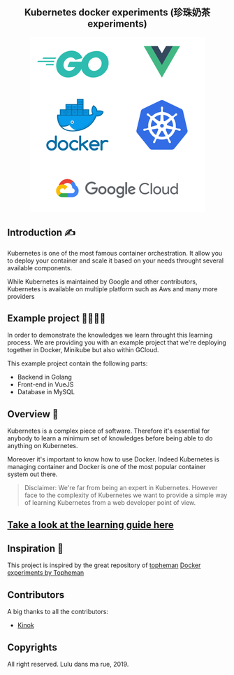 <div align="center">
  <h2>Kubernetes docker experiments (珍珠奶茶 experiments)</h2>
  <img src="stack.png" width="400" height="400" alt="logo">
</div>

## Introduction ✍️

Kubernetes is one of the most famous container orchestration. It allow you to deploy your container and scale it based on your needs throught several available components.

While Kubernetes is maintained by Google and other contributors, Kubernetes is available on multiple platform such as Aws and many more providers

## Example project 👨‍💻👩‍💻

In order to demonstrate the knowledges we learn throught this learning process. We are providing you with an example project that we're deploying together in Docker, Minikube but also within GCloud.

This example project contain the following parts:

- Backend in Golang
- Front-end in VueJS
- Database in MySQL

## Overview 💪

Kubernetes is a complex piece of software. Therefore it's essential for anybody to learn a minimum set of knowledges before being able to do anything on Kubernetes.

Moreover it's important to know how to use Docker. Indeed Kubernetes is managing container and Docker is one of the most popular container system out there.

> Disclaimer: We're far from being an expert in Kubernetes. However face to the complexity of Kubernetes we want to provide a simple way of learning Kubernetes from a web developer point of view.

## [Take a look at the learning guide here](https://luludansmarue.github.io/kubernetes-docker-lab/)

## Inspiration 📖

This project is inspired by the great repository of [topheman](https://github.com/topheman) [Docker experiments by Topheman](https://github.com/topheman/docker-experiments)

## Contributors

A big thanks to all the contributors:

- [Kinok](https://github.com/kinok)

## Copyrights

All right reserved. Lulu dans ma rue, 2019.
